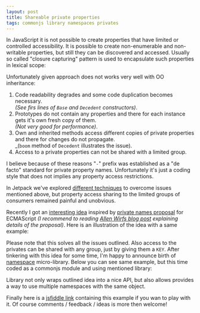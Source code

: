 ```yaml
---
layout: post
title: Shareable private properties
tags: commonjs library namespaces privates
---
```


In JavaScript it is not possible to create properties that have limited or
controlled accessibility. It is possible to create non-enumerable and
non-writable properties, but still they can be discovered and accessed.
Usually so called "closure capturing" pattern is used to encapsulate such
properties in lexical scope:

<script src="https://gist.github.com/915169.js?file=closure-capturing.js">
function Base(options) {
  var _secret = options.secret
  this.hello = function hello() {
    return 'Hello ' + _secret
  }
}

function Decedent(options) {
  var _secret = options.secret
  Base.call(this, options)
  this.bye = function bye() {
    return 'Bye ' + _secret
  }
  this.boom = function boom() {
    _secret = 'boom !'
  }
}
Decedent.prototype = Object.create(Base.prototype)
</script>

Unfortunately given approach does not works very well with OO inheritance:

1. Code readability degrades and some code duplication becomes necessary.  
   _(See firs lines of `Base` and `Decedent` constructors)_.
2. Prototypes do not contain any properties and there for each instance gets
   it's own fresh copy of them.  
   _(Not very good for performance)_.
3. Own and inherited methods access different copies of private properties and
   there for changes do not propagate.  
   _(`boom` method of `Decedent` illustrates the issue).
4. Access to a private properties can not be shared with a limited group.

I believe because of these reasons "`-`" prefix was established as a "de facto"
standard for private property names. Unfortunately it's just a coding style that
does not implies any property access restrictions.

In Jetpack we've explored [different techniques][cortex] to overcome issues
mentioned above, but property access sharing to the limited groups of consumers
remained painful and unobvious.

Recently I got an [interesting idea] inspired by [private names proposal] for
ECMAScript _(I recommend to reading [Allen Wirfs blog post] explaining details
of the proposal)_. Here is an illustration of the idea with a same example:

<script src="https://gist.github.com/915169.js?file=idea.js">
var KEY = {};   // key for accessing private properties.

function Base(options) {
  // Defining all the private properties on the local object.
  var privates = { secret: options.secret }
  // Override `Object.prototype.valueOf` to share access to the private
  // properties with a limited group of consumers who has an access to the
  // `KEY`.
  this.valueOf = function valueOf(key) {
    // If consumer has a right `key` we give access to our private properties,
    // otherwise we fall back to a default behaviour.
    return key === KEY ? privates : Object.prototype.valueOf.call(this)
  }
}
Base.prototype.hello = function hello() {
  return 'Hello ' + this.valueOf(KEY).secret
}

function Decedent(options) {
  Base.call(this, options)
}
Decedent.prototype = Object.create(Base.prototype)
Decedent.prototype.bye = function bye() {
  return 'Bye ' + this.valueOf(KEY).secret
}
Decedent.prototype.boom = function boom() {
  this.valueOf(KEY).secret = 'boom !'
}
</script>

Please note that this solves all the issues outlined. Also access to the
privates can be shared with any group, just by giving them a `KEY`. After
tinkering with this idea for some time, I'm happy to announce birth of
[namespace] micro-library. Below you can see same example, but this time coded
as a commonjs module and using mentioned library:

<script src="https://gist.github.com/915169.js?file=fiddle.js">
define('demo', function(require, exports, module, undefined) {

'use strict'

// importing library.
var Namespace = require('http://jeditoolkit.com/namespace/lib/namespace.js').Namespace
// Creating namespace for private properties.
var _ = new Namespace

function Base(options) {
  _(this).secret = options.secret
}
Base.prototype.hello = function hello() {
  return 'Hello ' + _(this).secret
}

function Decedent(options) {
  Base.call(this, options)
}
Decedent.prototype = Object.create(Base.prototype)
Decedent.prototype.bye = function bye() {
  return 'Bye ' + _(this).secret
}
Decedent.prototype.boom = function boom() {
  _(this).secret = 'boom !'
}

var base = new Base({ secret: 'Father' })

alert(base.secret)      // -> undefined
alert(base.hello())     // -> 'Hello Father'

var decedent = new Decedent({ secret: 'Yoda' })

alert(decedent.hello())   // -> 'Hello Yoda'
alert(decedent.bye())     // -> 'Bye Yoda'
decedent.boom();

alert(decedent.hello())   // -> 'Hello boom !'
alert(decedent.bye())     // -> 'Bye boom !'

})

// Loading module "demo"
require.main("demo")
</script>

Library not only wraps outlined idea into a nice API, but also allows provides
a way to use multiple namespaces with the same object.

Finally here is a [jsfiddle link] containing this example if you wan to play
with it. Of course comments / feedback / ideas is more then welcome!

[namespace]:https://github.com/Gozala/namespace
[Cortex]:https://jetpack.mozillalabs.com/sdk/1.0b4/docs/packages/api-utils/docs/cortex.html
[Allen Wirfs blog post]:http://www.wirfs-brock.com/allen/posts/32
[private names proposal]:http://wiki.ecmascript.org/doku.php?id=strawman:private_names
[interesting idea]:https://github.com/mozilla/addon-sdk/blob/fe8f35933c5f71b3fdc698e6768d9e51e6b5ad4e/packages/addon-kit/lib/context-menu.js#L342-348
[jsfiddle link]:http://jsfiddle.net/gh/gist/jquery/edge/915169/
